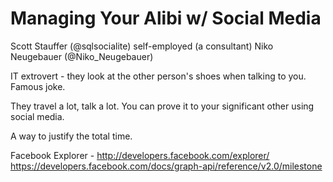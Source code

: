 # Managing Your Alibi w/ Social Media

Scott Stauffer (@sqlsocialite) self-employed (a consultant)
Niko Neugebauer (@Niko_Neugebauer)

IT extrovert - they look at the other person's shoes when talking to you. Famous joke.


They travel a lot, talk a lot. You can prove it to your significant other using social media. 

A way to justify the total time. 

Facebook Explorer - http://developers.facebook.com/explorer/
https://developers.facebook.com/docs/graph-api/reference/v2.0/milestone











